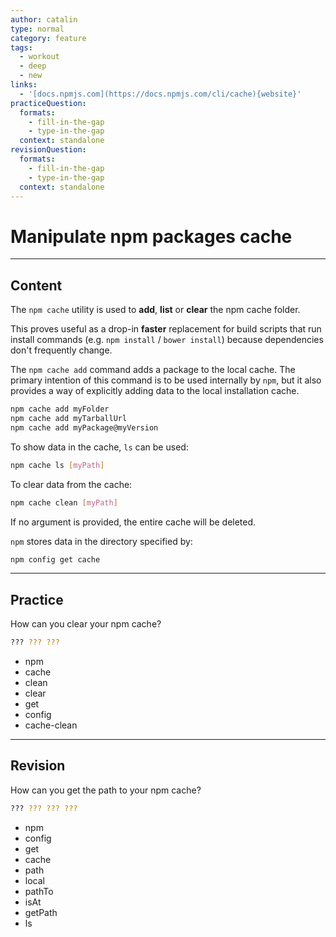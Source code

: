 ```yaml
---
author: catalin
type: normal
category: feature
tags:
  - workout
  - deep
  - new
links:
  - '[docs.npmjs.com](https://docs.npmjs.com/cli/cache){website}'
practiceQuestion:
  formats:
    - fill-in-the-gap
    - type-in-the-gap
  context: standalone
revisionQuestion:
  formats:
    - fill-in-the-gap
    - type-in-the-gap
  context: standalone
---
```


# Manipulate npm packages cache


---

## Content

The `npm cache` utility is used to **add**, **list** or **clear** the npm cache folder.

This proves useful as a drop-in **faster** replacement for build scripts that run install commands (e.g. `npm install` / `bower install`) because dependencies don't frequently change.

The `npm cache add` command adds a package to the local cache. The primary intention of this command is to be used internally by `npm`, but it also provides a way of explicitly adding data to the local installation cache.

```bash
npm cache add myFolder
npm cache add myTarballUrl
npm cache add myPackage@myVersion
```

To show data in the cache, `ls` can be used:

```bash
npm cache ls [myPath]
```

To clear data from the cache:

```bash
npm cache clean [myPath]
```

If no argument is provided, the entire cache will be deleted.

`npm` stores data in the directory specified by:

```bash
npm config get cache
```


---

## Practice

How can you clear your npm cache?

```bash
??? ??? ???
```

- npm
- cache
- clean
- clear
- get
- config
- cache-clean


---

## Revision

How can you get the path to your npm cache?

```bash
??? ??? ??? ???
```

- npm
- config
- get
- cache
- path
- local
- pathTo
- isAt
- getPath
- ls
